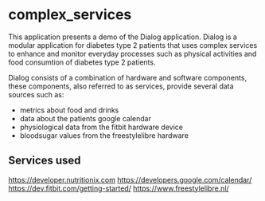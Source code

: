 # complex_services

This application presents a demo of the Dialog application. Dialog is a modular application for diabetes type 2 patients that uses complex services to enhance and monitor everyday processes such as physical activities and food consumtion of diabetes type 2 patients.

Dialog consists of a combination of hardware and software components, these components, also referred to as services, provide several data sources such as:

- metrics about food and drinks
- data about the patients google calendar
- physiological data from the fitbit hardware device
- bloodsugar values from the freestylelibre hardware 

## Services used
https://developer.nutritionix.com
https://developers.google.com/calendar/
https://dev.fitbit.com/getting-started/
https://www.freestylelibre.nl/

